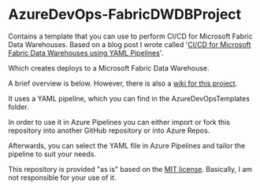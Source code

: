 # AzureDevOps-FabricDWDBProject

Contains a template that you can use to perform CI/CD for Microsoft Fabric Data Warehouses. Based on a blog post I wrote called '[CI/CD for Microsoft Fabric Data Warehouses using YAML Pipelines](https://www.kevinrchant.com/2023/10/25/ci-cd-for-microsoft-fabric-data-warehouses-using-yaml-pipelines/)'.

Which creates deploys to a Microsoft Fabric Data Warehouse. 

A brief overview is below. However, there is also a [wiki for this project](https://github.com/kevchant/AzDo-FabricDWDBProject/wiki).

It uses a YAML pipeline, which you can find in the AzureDevOpsTemplates folder.

In order to use it in Azure Pipelines you can either import or fork this repository into another GitHub repository or into Azure Repos.

Afterwards, you can select the YAML file in Azure Pipelines and tailor the pipeline to suit your needs.

This repository is provided "as is" based on the [MIT license](https://opensource.org/licenses/MIT). Basically, I am not responsible for your use of it.
